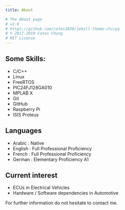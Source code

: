 ```yaml
---
title: About

# The About page
# v2.0
# https://github.com/cotes2020/jekyll-theme-chirpy
# © 2017-2019 Cotes Chung
# MIT License
---
```


## Some Skills:

 - C/C++
 - Linux
 - FreeRTOS
 - PIC24FJ128GA010
 - MPLAB X
 - Git
 - GitHub
 - Raspberry Pi
 - ISIS Proteus

## Languages

- Arabic : Native
- English : Full Professional Proficiency
- French : Full Professional Proficiency
- German : Elementary Proficiency A1

## Current interest

- ECUs in Electrical Vehicles
- Hardware / Software dependencies in Automotive


For further information do not hesitate to contact me.
